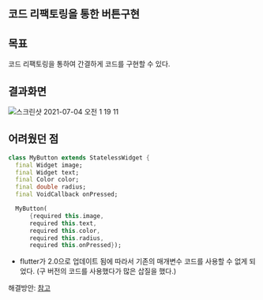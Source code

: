 코드 리팩토링을 통한 버튼구현
--

목표
--
코드 리팩토링을 통하여 간결하게 코드를 구현할 수 있다.

결과화면
--

![스크린샷 2021-07-04 오전 1 19 11](https://user-images.githubusercontent.com/74492426/124360784-9d5fac80-dc66-11eb-9c0a-4247b4ca29ab.png)


어려웠던 점
--

```dart
class MyButton extends StatelessWidget {
  final Widget image;
  final Widget text;
  final Color color;
  final double radius;
  final VoidCallback onPressed;

  MyButton(
      {required this.image,
      required this.text,
      required this.color,
      required this.radius,
      required this.onPressed});
 ```
- flutter가 2.0으로 업데이트 됨에 따라서 기존의 매개변수 코드를 사용할 수 없게 되었다. (구 버전의 코드를 사용했다가 많은 삽질을 했다.)

해결방안: [참고](https://github.com/dkswnzz/Flutter-Study/tree/main/study2/4-dart_basic)
